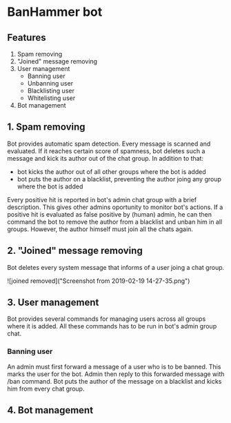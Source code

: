 # BanHammer bot

## Features
1. Spam removing
2. "Joined" message removing
3. User management
   * Banning user
   * Unbanning user
   * Blacklisting user
   * Whitelisting user
4. Bot management

## 1. Spam removing
Bot provides automatic spam detection. Every message is scanned and evaluated. If it reaches certain score of spamness, bot deletes such a message and kick its author out of the chat group. In addition to that: 
* bot kicks the author out of all other groups where the bot is added
* bot puts the author on a blacklist, preventing the author joing any group where the bot is added

Every positive hit is reported in bot's admin chat group with a brief description. This gives other admins oportunity to monitor bot's actions. If a positive hit is evaluated as false positive by (human) admin, he can then command the bot to remove the author from a blacklist and unban him in all groups. However, the author himself must join all the chats again.

## 2. "Joined" message removing
Bot deletes every system message that informs of a user joing a chat group.

![joined removed]("Screenshot from 2019-02-19 14-27-35.png")

## 3. User management
Bot provides several commands for managing users across all groups where it is added. All these commands has to be run in bot's admin group chat.

### Banning user
An admin must first forward a message of a user who is to be banned. This marks the user for the bot. Admin then reply to this forwarded message with /ban command. Bot puts the author of the message on a blacklist and kicks him from every chat group.

## 4. Bot management
